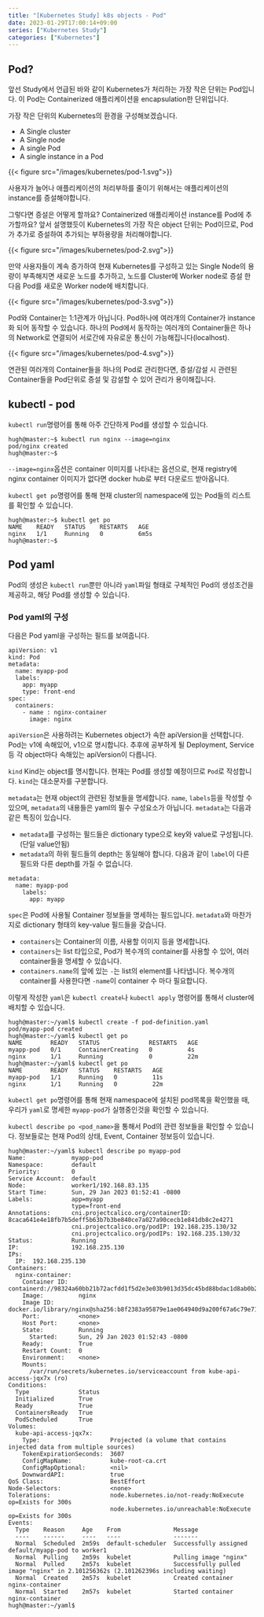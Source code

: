 ```yaml
---
title: "[Kubernetes Study] k8s objects - Pod"
date: 2023-01-29T17:00:14+09:00
series: ["Kubernetes Study"]
categories: ["Kubernetes"]
---
```


## Pod?

앞선 Study에서 언급된 바와 같이 Kubernetes가 처리하는 가장 작은 단위는 Pod입니다. 이 Pod는 Containerized 애플리케이션을 encapsulation한 단위입니다. 

가장 작은 단위의 Kubernetes의 환경을 구성해보겠습니다.
- A Single cluster 
- A Single node
- A single Pod 
- A single instance in a Pod

{{< figure src="/images/kubernetes/pod-1.svg">}}

사용자가 늘어나 애플리케이션의 처리부하를 줄이기 위해서는 애플리케이션의 instance를 증설해야합니다. 

그렇다면 증설은 어떻게 할까요? Containerized 애플리케이션 instance를 Pod에 추가할까요? 앞서 설명했듯이 Kubernetes의 가장 작은 object 단위는 Pod이므로, Pod가 추가로 증설하여 추가되는 부하용량을 처리해야합니다. 

{{< figure src="/images/kubernetes/pod-2.svg">}}

만약 사용자들이 계속 증가하여 현재 Kubernetes를 구성하고 있는 Single Node의 용량이 부족해지면 새로운 노드를 추가하고, 노드를 Cluster에 Worker node로 증설 한 다음 Pod를 새로운 Worker node에 배치합니다. 

{{< figure src="/images/kubernetes/pod-3.svg">}}

Pod와 Container는 1:1관계가 아닙니다. Pod하나에 여러개의 Container가 instance화 되어 동작할 수 있습니다. 하나의 Pod에서 동작하는 여러개의 Container들은 하나의 Network로 연결되어 서로간에 자유로운 통신이 가능해집니다(localhost). 

{{< figure src="/images/kubernetes/pod-4.svg">}}

연관된 여러개의 Container들을 하나의 Pod로 관리한다면, 증설/감설 시 관련된 Container들을 Pod단위로 증설 및 감설할 수 있어 관리가 용이해집니다. 

## kubectl - pod

`kubectl run`명령어를 통해 아주 간단하게 Pod를 생성할 수 있습니다.

```
hugh@master:~$ kubectl run nginx --image=nginx
pod/nginx created
hugh@master:~$
```

`--image=nginx`옵션은 container 이미지를 나타내는 옵션으로, 현재 registry에 nginx container 이미지가 없다면 docker hub로 부터 다운로드 받아옵니다. 

`kubectl get po`명령어를 통해 현재 cluster의 namespace에 있는 Pod들의 리스트를 확인할 수 있습니다.
```
hugh@master:~$ kubectl get po
NAME    READY   STATUS    RESTARTS   AGE
nginx   1/1     Running   0          6m5s
hugh@master:~$ 
```

## Pod yaml

Pod의 생성은 `kubectl run`뿐만 아니라 `yaml`파일 형태로 구체적인 Pod의 생성조건을 제공하고, 해당 Pod를 생성할 수 있습니다.

### Pod yaml의 구성
다음은 Pod yaml을 구성하는 필드를 보여줍니다.
```
apiVersion: v1
kind: Pod
metadata:
  name: myapp-pod
  labels:
    app: myapp
    type: front-end
spec:
  containers:
    - name : nginx-container
      image: nginx
```

`apiVersion`은 사용하려는 Kubernetes object가 속한 apiVersion을 선택합니다. Pod는 v1에 속해있어, v1으로 명시합니다. 추후에 공부하게 될 Deployment, Service 등 각 object마다 속해있는 apiVersion이 다릅니다.

`kind` Kind는 object를 명시합니다. 현재는 Pod를 생성할 예정이므로 `Pod`로 작성합니다. `kind`는 대소문자를 구분합니다.

`metadata`는 현재 object의 관련된 정보들을 명세합니다. `name`, `labels`등을 작성할 수 있으며, `metadata`의 내용들은 yaml의 필수 구성요소가 아닙니다. `metadata`는 다음과 같은 특징이 있습니다.
- `metadata`를 구성하는 필드들은 dictionary type으로 key와 value로 구성됩니다. (단일 value안됨)
- `metadata`의 하위 필드들의 depth는 동일해야 합니다. 다음과 같이 `label`이 다른 필드와 다른 depth를 가질 수 없습니다.
```
metadata:
  name: myapp-pod
    labels:
      app: myapp
```

`spec`은 Pod에 사용될 Container 정보들을 명세하는 필드입니다. `metadata`와 마찬가지로 dictionary 형태의 key-value 필드들을 갖습니다. 
- `containers`는 Container의 이름, 사용할 이미지 등을 명세합니다.
- `containers`는 list 타입으로, Pod가 복수개의 container를 사용할 수 있어, 여러 container들을 명세할 수 있습니다.
- `containers.name`의 앞에 있는 `-`는 list의 element를 나타냅니다. 복수개의 container를 사용한다면 `-name`이 container 수 마다 필요합니다.

이렇게 작성한 `yaml`은 `kubectl create`나 `kubectl apply` 명령어를 통해서 cluster에 배치할 수 있습니다.

```
hugh@master:~/yaml$ kubectl create -f pod-definition.yaml
pod/myapp-pod created
hugh@master:~/yaml$ kubectl get po
NAME        READY   STATUS              RESTARTS   AGE
myapp-pod   0/1     ContainerCreating   0          4s
nginx       1/1     Running             0          22m
hugh@master:~/yaml$ kubectl get po
NAME        READY   STATUS    RESTARTS   AGE
myapp-pod   1/1     Running   0          11s
nginx       1/1     Running   0          22m
```

`kubectl get po`명령어를 통해 현재 namespace에 설치된 pod목록을 확인했을 때, 우리가 `yaml`로 명세한 `myapp-pod`가 실행중인것을 확인할 수 있습니다. 

`kubectl describe po <pod_name>`을 통해서 Pod의 관련 정보들을 확인할 수 있습니다. 정보들로는 현재 Pod의 상태, Event, Container 정보등이 있습니다.

```
hugh@master:~/yaml$ kubectl describe po myapp-pod
Name:             myapp-pod
Namespace:        default
Priority:         0
Service Account:  default
Node:             worker1/192.168.83.135
Start Time:       Sun, 29 Jan 2023 01:52:41 -0800
Labels:           app=myapp
                  type=front-end
Annotations:      cni.projectcalico.org/containerID: 8caca641e4e18fb7b5deff5b63b7b3be840ce7a027a90cecb1e841db8c2e4271
                  cni.projectcalico.org/podIP: 192.168.235.130/32
                  cni.projectcalico.org/podIPs: 192.168.235.130/32
Status:           Running
IP:               192.168.235.130
IPs:
  IP:  192.168.235.130
Containers:
  nginx-container:
    Container ID:   containerd://98324a60bb21b72acfdd1f5d2e3e03b9013d35dc45bd88bdac1d8ab0b2118e8e
    Image:          nginx
    Image ID:       docker.io/library/nginx@sha256:b8f2383a95879e1ae064940d9a200f67a6c79e710ed82ac42263397367e7cc4e
    Port:           <none>
    Host Port:      <none>
    State:          Running
      Started:      Sun, 29 Jan 2023 01:52:43 -0800
    Ready:          True
    Restart Count:  0
    Environment:    <none>
    Mounts:
      /var/run/secrets/kubernetes.io/serviceaccount from kube-api-access-jqx7x (ro)
Conditions:
  Type              Status
  Initialized       True 
  Ready             True 
  ContainersReady   True 
  PodScheduled      True 
Volumes:
  kube-api-access-jqx7x:
    Type:                    Projected (a volume that contains injected data from multiple sources)
    TokenExpirationSeconds:  3607
    ConfigMapName:           kube-root-ca.crt
    ConfigMapOptional:       <nil>
    DownwardAPI:             true
QoS Class:                   BestEffort
Node-Selectors:              <none>
Tolerations:                 node.kubernetes.io/not-ready:NoExecute op=Exists for 300s
                             node.kubernetes.io/unreachable:NoExecute op=Exists for 300s
Events:
  Type    Reason     Age    From               Message
  ----    ------     ----   ----               -------
  Normal  Scheduled  2m59s  default-scheduler  Successfully assigned default/myapp-pod to worker1
  Normal  Pulling    2m59s  kubelet            Pulling image "nginx"
  Normal  Pulled     2m57s  kubelet            Successfully pulled image "nginx" in 2.101256362s (2.101262396s including waiting)
  Normal  Created    2m57s  kubelet            Created container nginx-container
  Normal  Started    2m57s  kubelet            Started container nginx-container
hugh@master:~/yaml$
```